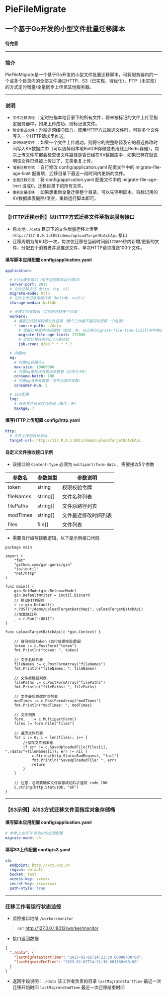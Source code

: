 # PieFileMigrate 
## 一个基于Go开发的小型文件批量迁移脚本
### `待完善`

***

### 简介

PieFileMigrate是一个基于Go开发的小型文件批量迁移脚本，可将服务器内的一个或多个目录内的全部文件通过HTTP、S3（已实现，待优化）、FTP（未实现）的方式定时增量/全量同步上传至其他服务器。

***

### 说明

* `文件迁移流程` ：定时扫描本地目录下的所有文件，将未被标记的文件上传至指定服务器中，如果上传成功，则标记该文件。
* `聚合发送文件` : 为减少网络IO压力，使用HTTP方式推送文件时，可将多个文件写入一个HTTP请求里推送。
* `如何标记文件` ：如果一个文件上传成功，则将它的完整路径及它的最近修改时间写入KV数据库中（可以选择用本地BoltDB存储或者用线上Redis存储），每次上传文件前都会检查该文件路径是否已经在KV数据库中，如果已存在就说明该文件已经被上传过了，无需重复上传。
* `增量迁移方式` ：自行修改 config/application.yaml 配置文件中的 migrate-file-age-limit 配置项，迁移目录下最近一段时间内更新的文件。
* `全量迁移方式` ：将 config/application.yaml 配置文件中的 migrate-file-age-limit 设成0，迁移目录下的所有文件。
* `重新全量迁移` ：如果想重新全量迁移整个目录，可以先停用脚本，将标记用的KV数据库表删除/清空，重新运行脚本即可。

***

### 【HTTP迁移示例】以HTTP方式迁移文件至指定服务接口

* 将本地 `./data` 目录下的文件增量迁移上传至 `http://127.0.0.1:8011/demo/uploadTargetBatchApi` 接口
* 迁移周期为每60秒一次，每次仅迁移在当前时间前`172800`秒内新增/更新的文件，分配五个消费者并发推送文件，单次HTTP请求推送100个文件。

#### 填写脚本应用配置 config/application.yaml

```yaml
application:

  # http服务端口（用于监控脚本运行情况）
  server-port: 8012
  # 文件迁移方式（http、ftp、s3）
  migrate-mode: http
  # 文件上传记录存储介质（boltdb、redis）
  storage-media: boltdb

  # 迁移工作者数组（可同时迁移多个目录）
  workers:
    # 需要进行迁移的源文件目录（两个工作者不能同时迁移一个目录）
    - source-path: ./data
      # 增量迁移文件时间限制（单位：秒，只迁移{migrate-file-time-limit}秒内更新的文件，小于等于0则全部迁移）
      migrate-file-age-limit: 172800
      # 定时迁移任务的cron表达式
      job-cron: 0/60 * * * * ?

  # 内置mq
  mq:
    # 内置mq容量大小
    max-size: 10000000
    # 内置mq单批次消费消息数量（必须大于0）
    consume-batch: 100
    # 内置mq消费者数量（文件迁移并发数）
    consumer-num: 5

  # 日志配置
  log:
    # 日志文件最长存活时间（单位：天）
    maxAge: 7
```

#### 填写HTTP上传配置 config/http.yaml

```yaml
http:
  # 文件上传的目标地址
  target-url: http://127.0.0.1:8011/demo/uploadTargetBatchApi
```

#### 自定义文件接收接口示例

* 该接口的 `Content-Type` 必须为 `multipart/form-data` ，需要接收5个参数

| 参数名       | 参数类型     | 参数说明       |
|-----------|----------|------------|
| token     | string   | 权限校验令牌     |
| fileNames | string[] | 文件名称列表     |
| filePaths | string[] | 文件原路径列表    |
| modTimes  | string[] | 文件最近修改时间列表 |
| files     | file[]   | 文件列表       |

* 需要自行编写接收逻辑，以下是示例接口代码

```
package main

import (
	"fmt"
	"github.com/gin-gonic/gin"
	"io/ioutil"
	"net/http"
)

func main() {
	gin.SetMode(gin.ReleaseMode)
	gin.DefaultWriter = ioutil.Discard
	// 启动HTTP服务
	r := gin.Default()
	r.POST("/demo/uploadTargetBatchApi", uploadTargetBatchApi)
	//加载端口号
	_ = r.Run(":8011")
}

func uploadTargetBatchApi(c *gin.Context) {

	// 身份校验token（自行处理校验逻辑）
	token := c.PostForm("token")
	fmt.Println("token: ", token)

	// 文件名称列表
	fileNames := c.PostFormArray("fileNames")
	fmt.Println("fileNames: ", fileNames)

	// 文件原路径列表
	filePaths := c.PostFormArray("filePaths")
	fmt.Println("filePaths: ", filePaths)

	// 文件最后修改时间列表
	modTimes := c.PostFormArray("modTimes")
	fmt.Println("modTimes: ", modTimes)

	// 文件列表
	form, _ := c.MultipartForm()
	files := form.File["files"]
	
	// 遍历文件列表
	for i := 0; i < len(files); i++ {
		//保存文件到本地
		if err := c.SaveUploadedFile(files[i], "./data/"+fileNames[i]); err != nil {
			c.String(http.StatusBadRequest, "fail")
			fmt.Println("SaveUploadedFile: ", err)
			return
		}
	}

	// 注意，必须要确保文件保存成功后才返回 code 200
	c.String(http.StatusOK, "ok")
}
```

***

### 【S3示例】以S3方式迁移文件至指定对象存储桶

#### 填写脚本应用配置 config/application.yaml

```yaml
# 参考上文HTTP示例中的应用配置
migrate-mode: s3
```

#### 填写S3上传配置 config/s3.yaml

```yaml
s3:
  endpoint: http://xxx.xxx.cn
  region: default
  bucket: test
  access-key: xxxxxx
  secret-key: xxxxxxxxx
  path-style: true
```

***

### 迁移工作者运行状态监控

* 监控接口地址 `/worker/monitor`

> `GET` http://127.0.0.1:8012/worker/monitor

* 接口返回数据

```json
{
  "./data": {
    "lastMigrateStartTime": "2023-02-02T14:21:30.00088+08:00",
    "lastMigrateEndTime": "2023-02-02T14:21:30.001168+08:00"
  }
}
```

* 返回字段说明：`./data` 该工作者负责的目录 `lastMigrateStartTime` 最近一次迁移开始时间 `lastMigrateEndTime` 最近一次迁移结束时间